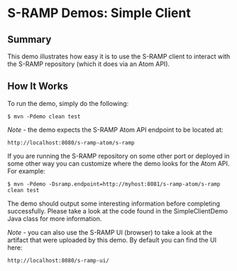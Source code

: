 # S-RAMP Demos: Simple Client

## Summary

This demo illustrates how easy it is to use the S-RAMP client to interact with the S-RAMP
repository (which it does via an Atom API).

## How It Works

To run the demo, simply do the following:

	$ mvn -Pdemo clean test

*Note* - the demo expects the S-RAMP Atom API endpoint to be located at:

	http://localhost:8080/s-ramp-atom/s-ramp

If you are running the S-RAMP repository on some other port or deployed in some other way
you can customize where the demo looks for the Atom API.  For example:

	$ mvn -Pdemo -Dsramp.endpoint=http://myhost:8081/s-ramp-atom/s-ramp clean test

The demo should output some interesting information before completing successfully.  Please
take a look at the code found in the SimpleClientDemo Java class for more information.

*Note* - you can also use the S-RAMP UI (browser) to take a look at the artifact that were
uploaded by this demo.  By default you can find the UI here:

	http://localhost:8080/s-ramp-ui/
